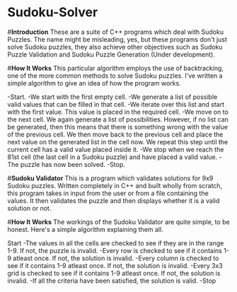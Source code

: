 # Sudoku-Solver

#**Introduction**
These are a suite of C++ programs which deal with Sudoku Puzzles. The name might be misleading, yes, but these programs don't just solve Sudoku puzzles, they also achieve other objectives such as Sudoku Puzzle Validation and Sudoku Puzzle Generation (Under development).

#**How It Works**
This particular algorithm employs the use of backtracking, one of the more common methods to solve Sudoku puzzles. I've written a simple algorithm to give an idea of how the program works.

-Start.
-We start with the first empty cell.
-We generate a list of possible valid values that can be filled in that cell.
-We iterate over this list and start with the first value. This value is placed in the required cell.
-We move on to the next cell. We again generate a list of possibilities. However, if no list can be generated, then this means that there is something wrong with the  value of the previous cell. We then move back to the previous cell and place the next value on the generated list in the cell now. We repeat this step until the current cell has a valid value placed inside it.
-We stop when we reach the 81st cell (the last cell in a Sudoku puzzle) and have placed a valid value.
-The puzzle has now been solved.
-Stop.

#**Sudoku Validator**
This is a program which validates solutions for 9x9 Sudoku puzzles. Written completely in C++ and built wholly from scratch, this program takes in input from the user or from a file containing the values. It then validates the puzzle and then displays whether it is a valid solution or not.

#**How It Works**
The workings of the Sudoku Validator are quite simple, to be honest. Here's a simple algorithm explaining them all.

Start
-The values in all the cells are checked to see if they are in the range 1-9. If not, the puzzle is invalid.
-Every row is checked to see if it contains 1-9 atleast once. If not, the solution is invalid.
-Every column is checked to see if it contains 1-9 atleast once. If not, the solution is invalid.
-Every 3x3 grid is checked to see if it contains 1-9 atleast once. If not, the solution is invalid.
-If all the criteria have been satisfied, the solution is valid.
-Stop
